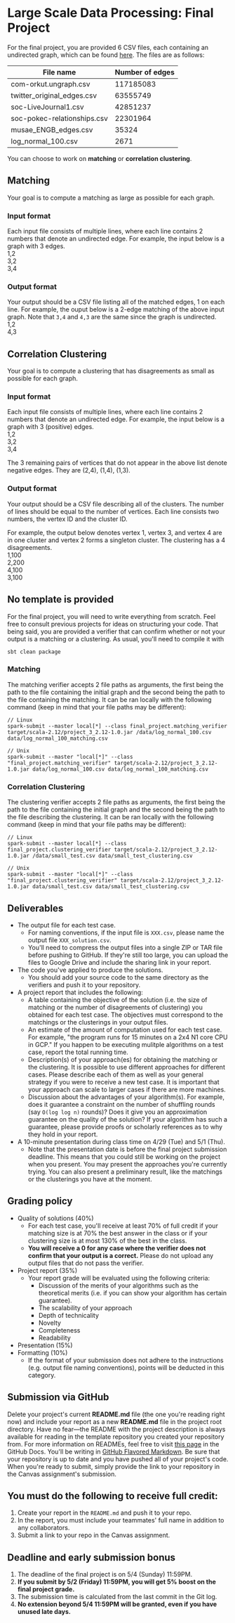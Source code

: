 # Large Scale Data Processing: Final Project
For the final project, you are provided 6 CSV files, each containing an undirected graph, which can be found [here](https://drive.google.com/file/d/1khb-PXodUl82htpyWLMGGNrx-IzC55w8/view?usp=sharing). The files are as follows:  

|           File name           |        Number of edges       |
| ------------------------------| ---------------------------- |
| com-orkut.ungraph.csv         | 117185083                    |
| twitter_original_edges.csv    | 63555749                     |
| soc-LiveJournal1.csv          | 42851237                     |
| soc-pokec-relationships.csv   | 22301964                     |
| musae_ENGB_edges.csv          | 35324                        |
| log_normal_100.csv            | 2671                         |  


You can choose to work on **matching** or **correlation clustering**. 

## Matching

Your goal is to compute a matching as large as possible for each graph. 

### Input format
Each input file consists of multiple lines, where each line contains 2 numbers that denote an undirected edge. For example, the input below is a graph with 3 edges.  
1,2  
3,2  
3,4  

### Output format
Your output should be a CSV file listing all of the matched edges, 1 on each line. For example, the ouput below is a 2-edge matching of the above input graph. Note that `3,4` and `4,3` are the same since the graph is undirected.  
1,2  
4,3  

## Correlation Clustering

Your goal is to compute a clustering that has disagreements as small as possible for each graph. 

### Input format
Each input file consists of multiple lines, where each line contains 2 numbers that denote an undirected edge. For example, the input below is a graph with 3 (positive) edges.  
1,2  
3,2  
3,4  

The 3 remaining pairs of vertices that do not appear in the above list denote negative edges. They are (2,4), (1,4), (1,3).

### Output format
Your output should be a CSV file describing all of the clusters. The number of lines should be equal to the number of vertices. Each line consists two numbers, the vertex ID and the cluster ID.

For example, the output below denotes vertex 1, vertex 3, and vertex 4 are in one cluster and vertex 2 forms a singleton cluster.  The clustering has a 4 disagreements.  
1,100  
2,200  
4,100  
3,100  


## No template is provided
For the final project, you will need to write everything from scratch. Feel free to consult previous projects for ideas on structuring your code. That being said, you are provided a verifier that can confirm whether or not your output is a matching or a clustering. As usual, you'll need to compile it with
```
sbt clean package
```  
### Matching

The matching verifier accepts 2 file paths as arguments, the first being the path to the file containing the initial graph and the second being the path to the file containing the matching. It can be ran locally with the following command (keep in mind that your file paths may be different):
```
// Linux
spark-submit --master local[*] --class final_project.matching_verifier target/scala-2.12/project_3_2.12-1.0.jar /data/log_normal_100.csv data/log_normal_100_matching.csv

// Unix
spark-submit --master "local[*]" --class "final_project.matching_verifier" target/scala-2.12/project_3_2.12-1.0.jar data/log_normal_100.csv data/log_normal_100_matching.csv
```

### Correlation Clustering

The clustering verifier accepts 2 file paths as arguments, the first being the path to the file containing the initial graph and the second being the path to the file describing the clustering. It can be ran locally with the following command (keep in mind that your file paths may be different):
```
// Linux
spark-submit --master local[*] --class final_project.clustering_verifier target/scala-2.12/project_3_2.12-1.0.jar /data/small_test.csv data/small_test_clustering.csv

// Unix
spark-submit --master "local[*]" --class "final_project.clustering_verifier" target/scala-2.12/project_3_2.12-1.0.jar data/small_test.csv data/small_test_clustering.csv

```

## Deliverables
* The output file for each test case.
  * For naming conventions, if the input file is `XXX.csv`, please name the output file `XXX_solution.csv`.
  * You'll need to compress the output files into a single ZIP or TAR file before pushing to GitHub. If they're still too large, you can upload the files to Google Drive and include the sharing link in your report.
* The code you've applied to produce the solutions.
  * You should add your source code to the same directory as the verifiers and push it to your repository.
* A project report that includes the following:
  * A table containing the objective of the solution (i.e. the size of matching or the number of disagreements of clustering) you obtained for each test case. The objectives must correspond to the matchings or the clusterings in your output files.
  * An estimate of the amount of computation used for each test case. For example, "the program runs for 15 minutes on a 2x4 N1 core CPU in GCP." If you happen to be executing mulitple algorithms on a test case, report the total running time.
  * Description(s) of your approach(es) for obtaining the matching or the clustering. It is possible to use different approaches for different cases. Please describe each of them as well as your general strategy if you were to receive a new test case. It is important that your approach can scale to larger cases if there are more machines.
  * Discussion about the advantages of your algorithm(s). For example, does it guarantee a constraint on the number of shuffling rounds (say `O(log log n)` rounds)? Does it give you an approximation guarantee on the quality of the solution? If your algorithm has such a guarantee, please provide proofs or scholarly references as to why they hold in your report.
* A 10-minute presentation during class time on 4/29 (Tue) and 5/1 (Thu).
  * Note that the presentation date is before the final project submission deadline. This means that you could still be working on the project when you present. You may present the approaches you're currently trying. You can also present a preliminary result, like the matchings or the clusterings you have at the moment.

## Grading policy
* Quality of solutions (40%)
  * For each test case, you'll receive at least 70% of full credit if your matching size is at 70% the best answer in the class or if your clustering size is at most 130% of the best in the class.
  * **You will receive a 0 for any case where the verifier does not confirm that your output is a correct.** Please do not upload any output files that do not pass the verifier.
* Project report (35%)
  * Your report grade will be evaluated using the following criteria:
    * Discussion of the merits of your algorithms such as the theoretical merits (i.e. if you can show your algorithm has certain guarantee).
    * The scalability of your approach
    * Depth of technicality
    * Novelty
    * Completeness
    * Readability
* Presentation (15%)
* Formatting (10%)
  * If the format of your submission does not adhere to the instructions (e.g. output file naming conventions), points will be deducted in this category.

## Submission via GitHub
Delete your project's current **README.md** file (the one you're reading right now) and include your report as a new **README.md** file in the project root directory. Have no fear—the README with the project description is always available for reading in the template repository you created your repository from. For more information on READMEs, feel free to visit [this page](https://docs.github.com/en/github/creating-cloning-and-archiving-repositories/about-readmes) in the GitHub Docs. You'll be writing in [GitHub Flavored Markdown](https://guides.github.com/features/mastering-markdown). Be sure that your repository is up to date and you have pushed all of your project's code. When you're ready to submit, simply provide the link to your repository in the Canvas assignment's submission.

## You must do the following to receive full credit:
1. Create your report in the ``README.md`` and push it to your repo.
2. In the report, you must include your teammates' full name in addition to any collaborators.
3. Submit a link to your repo in the Canvas assignment.

## Deadline and early submission bonus
1. The deadline of the final project is on 5/4 (Sunday) 11:59PM.  
2. **If you submit by 5/2 (Friday) 11:59PM, you will get 5% boost on the final project grade.**  
3. The submission time is calculated from the last commit in the Git log.  
4. **No extension beyond 5/4 11:59PM will be granted, even if you have unused late days.**  
